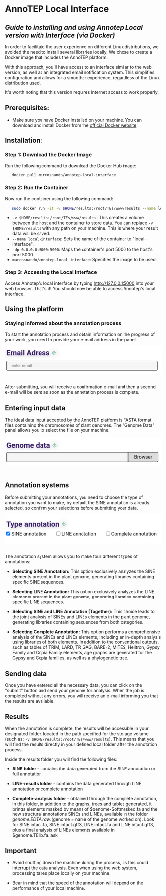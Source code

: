 # AnnoTEP Local Interface
## _Guide to installing and using Annotep Local version with Interface (via Docker)_

In order to facilitate the user experience on different Linux distributions, we avoided the need to install several libraries locally. We chose to create a Docker image that includes the AnnoTEP platform.

With this approach, you'll have access to an interface similar to the web version, as well as an integrated email notification system. This simplifies configuration and allows for a smoother experience, regardless of the Linux distribution used.

It's worth noting that this version requires internet access to work properly.

## Prerequisites:
- Make sure you have Docker installed on your machine. You can download and install Docker from the [official Docker website](https://docs.docker.com/desktop/install/linux-install/).

## Installation:
### Step 1: Download the Docker Image
Run the following command to download the Docker Hub image:
```sh
   docker pull marcosnando/annotep-local-interface
```

### Step 2: Run the Container
Now run the container using the following command:
```sh
   sudo docker run -it -v $HOME/results:/root/TEs/www/results --name local-interface -dp 0.0.0.0:5000:5000 marcosnando/annotep-local-interface:v1
```

- ``-v $HOME/results:/root/TEs/www/results``: This creates a volume between the host and the container to store data. You can replace ``-v $HOME/results`` with any path on your machine. This is where your result data will be saved.
- ``--name local-interface``: Sets the name of the container to "local-interface".
- ``-dp 0.0.0.0:5000:5000``: Maps the container's port 5000 to the host's port 5000.
- ``marcosnando/annotep-local-interface``: Specifies the image to be used.

### Step 3: Accessing the Local Interface
Access Annotep's local interface by typing http://127.0.0.1:5000 into your web browser.
That's it! You should now be able to access Annotep's local interface.

## Using the platform
### Staying informed about the annotation process
To start the annotation process and obtain information on the progress of your work, you need to provide your e-mail address in the panel.
<div align="center"> 
    <img src="../www/static/screenshot/email.png" alt="box-email"> 
</div><br>

After submitting, you will receive a confirmation e-mail and then a second e-mail will be sent as soon as the annotation process is complete.

## Entering input data
The ideal data input accepted by the AnnoTEP platform is FASTA format files containing the chromosomes of plant genomes. The "Genome Data" panel allows you to select the file on your machine.

<div align="center"> 
    <img src="../www/static/screenshot/genome.png" alt="box-genome"> 
</div><br>

## Annotation systems
Before submitting your annotations, you need to choose the type of annotation you want to make, by default the SINE annotation is already selected, so confirm your selections before submitting your data.
<div align="center"> 
    <img src="../www/static/screenshot/anotação.png" alt="box-annotation"> 
</div><br>

The annotation system allows you to make four different types of annotations:
- **Selecting SINE Annotation:** This option exclusively analyzes the SINE elements present in the plant genome, generating libraries containing specific SINE sequences.

- **Selecting LINE Annotation:** This option exclusively analyzes the LINE elements present in the plant genome, generating libraries containing specific LINE sequences.

- **Selecting SINE and LINE Annotation (Together):** This choice leads to the joint analysis of SINEs and LINEs elements in the plant genome, generating libraries containing sequences from both categories.

- **Selecting Complete Annotation:** This option performs a comprehensive analysis of the SINEs and LINEs elements, including an in-depth analysis using libraries of both elements. In addition to the conventional outputs, such as tables of TRIM, LARD, TR_GAG, BARE-2, MITES, Helitron, Gypsy Family and Copia Family elements, age graphs are generated for the Gypsy and Copia families, as well as a phylogenetic tree.

## Sending data
Once you have entered all the necessary data, you can click on the "submit" button and send your genome for analysis. When the job is completed without any errors, you will receive an e-mail informing you that the results are available.

## Results
When the annotation is complete, the results will be accessible in your designated folder, located in the path specified for the storage volume (such as: ``-v $HOME/results:/root/TEs/www/results``). This means that you will find the results directly in your defined local folder after the annotation process.

Inside the results folder you will find the following files:
- **SINE folder -** contains the data generated from the SINE annotation or full annotation.

- **LINE-results folder -** contains the data generated through LINE annotation or complete annotation. 

- **Complete-analysis folder -** obtained through the complete annotation, in this folder, in addition to the graphs, trees and tables generated, it brings elements masked by means of $genome-Softmasked.fa and the new structural annotations SINEs and LINEs, available in the folder $genome.EDTA.raw. ($genome = name of the genome worked on). Look for SINE.intact.fa, SINE.intact.gff3, LINE.intact.fa and LINE.intact.gff3, plus a final analysis of LINEs elements available in $genome.TElib.fa.lask 

## Important

- Avoid shutting down the machine during the process, as this could interrupt the data analysis. Even when using the web system, processing takes place locally on your machine.

- Bear in mind that the speed of the annotation will depend on the performance of your local machine.

